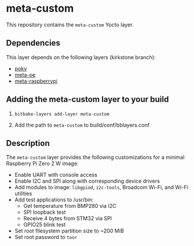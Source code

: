 # meta-custom

This repository contains the `meta-custom` Yocto layer.

## Dependencies

This layer depends on the following layers (kirkstone branch):

- [poky](https://github.com/yoctoproject/poky)
- [meta-oe](https://github.com/openembedded/meta-openembedded/tree/kirkstone/meta-oe)
- [meta-raspberrypi](https://github.com/agherzan/meta-raspberrypi)

## Adding the meta-custom layer to your build

1. `bitbake-layers add-layer meta-custom`

2. Add the path to `meta-custom` to build/conf/bblayers.conf

## Description

The `meta-custom` layer provides the following customizations for a minimal Raspberry Pi Zero 2 W image:

- Enable UART with console access
- Enable I2C and SPI along with corresponding device drivers
- Add modules to image: `libgpiod`, `i2c-tools`, Broadcom Wi-Fi, and Wi-Fi utilities
- Add test applications to /usr/bin:  
  - Get temperature from BMP280 via I2C
  - SPI loopback test
  - Receive 4 bytes from STM32 via SPI
  - GPIO25 blink test
- Set root filesystem partition size to ~200 MiB
- Set root password to `toor`
